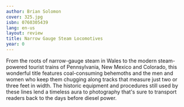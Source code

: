 ```yaml
---
author: Brian Solomon
cover: 325.jpg
isbn: 0760305439
lang: en-us
layout: review
title: Narrow Gauge Steam Locomotives
year: 0
---
```


From the roots of narrow-gauge steam in Wales to the modern steam-powered tourist trains of Pennsylvania, New Mexico and Colorado, this wonderful title features coal-consuming behemoths and the men and women who keep them chugging along tracks that measure just two or three feet in width. The historic equipment and procedures still used by these lines lend a timeless aura to photography that's sure to transport readers back to the days before diesel power.
